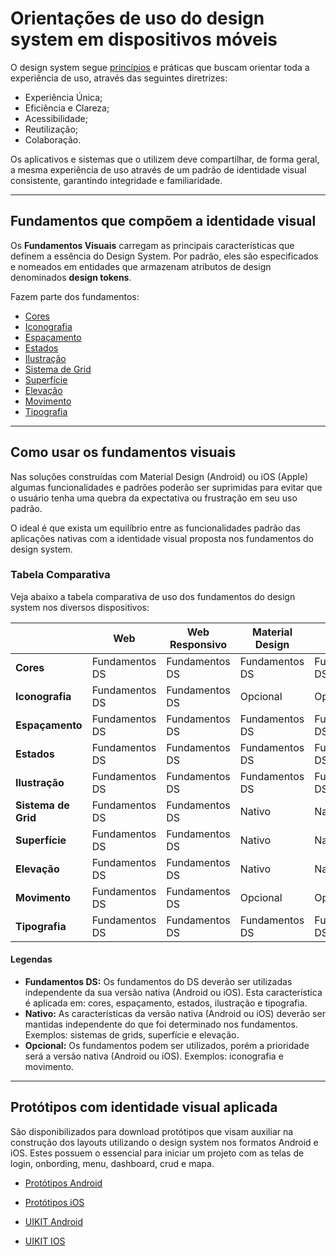 [version]: # (1.0.0)

# Orientações de uso do design system em dispositivos móveis

O design system segue [princípios](https://www.gov.br/ds/introducao/principios) e práticas que buscam orientar toda a experiência de uso, através das seguintes diretrizes:

- Experiência Única;
- Eficiência e Clareza;
- Acessibilidade;
- Reutilização;
- Colaboração.
  
Os aplicativos e sistemas que o utilizem deve compartilhar, de forma geral, a mesma experiência de uso através de um padrão de identidade visual consistente, garantindo integridade e familiaridade.

---

## Fundamentos que compõem a identidade visual

Os **Fundamentos Visuais** carregam as principais características que definem a essência do Design System. Por padrão, eles são especificados e nomeados em entidades que armazenam atributos de design denominados **design tokens**.

Fazem parte dos fundamentos:

- [Cores](https://www.gov.br/ds/fundamentos-visuais/cores)
- [Iconografia](https://www.gov.br/ds/fundamentos-visuais/iconografia)
- [Espaçamento](https://www.gov.br/ds/fundamentos-visuais/espacamento)
- [Estados](https://www.gov.br/ds/fundamentos-visuais/estados)
- [Ilustração](https://www.gov.br/ds/fundamentos-visuais/ilustracao)
- [Sistema de Grid](https://www.gov.br/ds/fundamentos-visuais/grid)
- [Superfície](https://www.gov.br/ds/fundamentos-visuais/superficie)
- [Elevação](https://www.gov.br/ds/fundamentos-visuais/elevacao)
- [Movimento](https://www.gov.br/ds/fundamentos-visuais/movimento)
- [Tipografia](https://www.gov.br/ds/fundamentos-visuais/tipografia)

---

## Como usar os fundamentos visuais

Nas soluções construídas com Material Design (Android) ou iOS (Apple) algumas funcionalidades e padrões poderão ser suprimidas para evitar que o usuário tenha uma quebra da expectativa ou frustração em seu uso padrão.

O ideal é que exista um equilíbrio entre as funcionalidades padrão das aplicações nativas com a identidade visual proposta nos fundamentos do design system.

### Tabela Comparativa

Veja abaixo a tabela comparativa de uso dos fundamentos do design system nos diversos dispositivos:

|  | Web | Web Responsivo | Material Design | iOS |
| ------ | ------ | ------ | ------ | ------ |
| **Cores** | Fundamentos DS | Fundamentos DS | Fundamentos DS | Fundamentos DS |
| **Iconografia** | Fundamentos DS | Fundamentos DS | Opcional | Opcional |
| **Espaçamento** | Fundamentos DS | Fundamentos DS | Fundamentos DS | Fundamentos DS |
| **Estados** | Fundamentos DS | Fundamentos DS | Fundamentos DS | Fundamentos DS |
| **Ilustração** | Fundamentos DS | Fundamentos DS | Fundamentos DS | Fundamentos DS |
| **Sistema de Grid** | Fundamentos DS | Fundamentos DS | Nativo | Nativo |
| **Superfície** | Fundamentos DS | Fundamentos DS | Nativo | Nativo |
| **Elevação** | Fundamentos DS | Fundamentos DS | Nativo | Nativo |
| **Movimento** | Fundamentos DS | Fundamentos DS | Opcional | Opcional |
| **Tipografia** | Fundamentos DS | Fundamentos DS | Fundamentos DS | Fundamentos DS |

#### Legendas

- **Fundamentos DS:** Os fundamentos do DS deverão ser utilizadas independente da sua versão nativa (Android ou iOS). Esta característica é aplicada em: cores, espaçamento, estados, ilustração e tipografia.
- **Nativo:** As características da versão nativa (Android ou iOS) deverão ser mantidas independente do que foi determinado nos fundamentos. Exemplos: sistemas de grids, superfície e elevação.
- **Opcional:** Os fundamentos podem ser utilizados, porém a prioridade será a versão nativa (Android ou iOS). Exemplos: iconografia e movimento.

---

## Protótipos com identidade visual aplicada

São disponibilizados para download protótipos que visam auxiliar na construção dos layouts utilizando o design system nos formatos Android e iOS. Estes possuem o essencial para iniciar um projeto com as telas de login, onbording, menu, dashboard, crud e mapa.

- [Protótipos Android](https://serprodrive.serpro.gov.br/s/ixDJP9pL2zM6BGW)

- [Protótipos iOS](https://serprodrive.serpro.gov.br/s/qwk9ekj4E3ScECK)
  
- [UIKIT Android](https://serprodrive.serpro.gov.br/s/kLJfZc9zpfa8jsL)
  
- [UIKIT IOS](https://serprodrive.serpro.gov.br/s/CiLWgb77s3tbr69)
